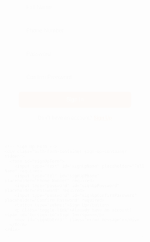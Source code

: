 <!DOCTYPE html>
<html lang="en">
<head>
  <meta charset="UTF-8" />
  <meta name="viewport" content="width=device-width, initial-scale=1.0"/>
  <title>Sign In / Sign Up</title>
  <link href="https://fonts.googleapis.com/css2?family=Roboto:wght@400;500&family=Poppins:wght@400;600&display=swap" rel="stylesheet">
  <style>
    * {
      margin: 0;
      padding: 0;
      box-sizing: border-box;
    }

    body {
      font-family: 'Roboto', sans-serif;
      background: linear-gradient(135deg, #ff9a8b, #ff6a00);
      display: flex;
      justify-content: center;
      align-items: center;
      height: 100vh;
      line-height: 1.6;
      color: #333;
    }

    .auth-container {
      display: flex;
      flex-direction: column;
      width: 100%;
      max-width: 450px;
      background-color: #fff;
      border-radius: 15px;
      box-shadow: 0 15px 30px rgba(0, 0, 0, 0.1);
      overflow: hidden;
      transform: scale(0.95);
      animation: scaleIn 0.5s ease-in-out forwards;
    }

    @keyframes scaleIn {
      0% {
        transform: scale(0.95);
        opacity: 0;
      }
      100% {
        transform: scale(1);
        opacity: 1;
      }
    }

    .auth-form-container {
      padding: 40px;
      display: flex;
      flex-direction: column;
      align-items: center;
      justify-content: center;
    }

    input {
      width: 100%;
      padding: 15px 20px;
      font-size: 16px;
      border: 2px solid #ddd;
      border-radius: 8px;
      transition: all 0.3s ease;
      outline: none;
      background-color: #f9f9f9;
      margin-bottom: 15px;
    }

    input:focus {
      border-color: #ff6a00;
      background-color: #fff;
    }

    button {
      width: 100%;
      padding: 14px;
      background-color: #ff6a00;
      color: white;
      border: none;
      border-radius: 8px;
      font-size: 16px;
      cursor: pointer;
      transition: all 0.3s ease;
    }

    button:hover {
      background-color: #ff9a8b;
    }

    .toggle-link {
      margin-top: 20px;
      color: #555;
      font-size: 14px;
      text-align: center;
    }

    .toggle-link span {
      color: #ff6a00;
      font-weight: bold;
      cursor: pointer;
      text-decoration: underline;
    }

    .sign-up-container {
      display: none;
    }

    .hidden {
      display: none;
    }

    .error-message {
      margin-top: 10px;
      font-size: 14px;
      color: red;
    }

    @media (max-width: 600px) {
      .auth-container {
        width: 85%;
      }
    }
  </style>
</head>
<body>
  <div class="auth-container">
    <!-- Sign In Form -->
    <div class="auth-form-container sign-in-container">
      <form id="signInForm">
        <input type="text" id="signInName" placeholder="Full Name" required>
        <input type="tel" id="signInPhone" placeholder="Phone Number" required>
        <input type="password" id="signInPassword" placeholder="Password" required>
        <input type="password" id="signInConfirmPassword" placeholder="Confirm Password" required>
        <button type="submit">Sign In</button>
        <p class="toggle-link">Don't have an account? <span id="to-sign-up">Sign Up</span></p>
        <div id="signInError" class="error-message"></div>
      </form>
    </div>

    <!-- Sign Up Form -->
    <div class="auth-form-container sign-up-container hidden">
      <form id="signUpForm">
        <input type="text" id="signUpName" placeholder="Full Name" required>
        <input type="tel" id="signUpPhone" placeholder="Phone Number" required>
        <input type="password" id="signUpPassword" placeholder="Password" required>
        <input type="password" id="signUpConfirmPassword" placeholder="Confirm Password" required>
        <button type="submit">Sign Up</button>
        <p class="toggle-link">Already have an account? <span id="to-sign-in">Sign In</span></p>
        <div id="signUpError" class="error-message"></div>
      </form>
    </div>
  </div>

  <script>
    const signInLink = document.getElementById("to-sign-in");
    const signUpLink = document.getElementById("to-sign-up");
    const signInContainer = document.querySelector(".sign-in-container");
    const signUpContainer = document.querySelector(".sign-up-container");

    signUpLink.addEventListener("click", () => {
      signInContainer.classList.add("hidden");
      signUpContainer.classList.remove("hidden");
    });

    signInLink.addEventListener("click", () => {
      signUpContainer.classList.add("hidden");
      signInContainer.classList.remove("hidden");
    });

    document.getElementById("signInForm").addEventListener("submit", function(event) {
      event.preventDefault();
      const name = document.getElementById("signInName").value;
      const phone = document.getElementById("signInPhone").value;
      const password = document.getElementById("signInPassword").value;
      const confirmPassword = document.getElementById("signInConfirmPassword").value;
      const errorMessage = document.getElementById("signInError");

      const nameRegex = /^[A-Za-z]+$/;
      if (!name || !nameRegex.test(name)) {
        errorMessage.textContent = "Name must contain only letters.";
        return;
      }

      if (phone.length > 11) {
        errorMessage.textContent = "Phone number cannot exceed 11 digits.";
        return;
      }

      if (password.length < 3) {
        errorMessage.textContent = "Password must be at least 3 characters.";
        return;
      }

      if (password !== confirmPassword) {
        errorMessage.textContent = "Passwords do not match.";
        return;
      }

      errorMessage.textContent = "";
      setTimeout(() => {
        alert("Sign In Successful!");
        window.location.href = "https://drain1103.github.io/Welcome-My-Page./";
      }, 2000);
    });

    document.getElementById("signUpForm").addEventListener("submit", function(event) {
      event.preventDefault();
      const name = document.getElementById("signUpName").value;
      const phone = document.getElementById("signUpPhone").value;
      const password = document.getElementById("signUpPassword").value;
      const confirmPassword = document.getElementById("signUpConfirmPassword").value;
      const errorMessage = document.getElementById("signUpError");

      const nameRegex = /^[A-Za-z]+$/;
      if (!name || !nameRegex.test(name)) {
        errorMessage.textContent = "Name must contain only letters.";
        return;
      }

      if (phone.length > 11) {
        errorMessage.textContent = "Phone number cannot exceed 11 digits.";
        return;
      }

      if (password.length < 3) {
        errorMessage.textContent = "Password must be at least 3 characters.";
        return;
      }

      if (password !== confirmPassword) {
        errorMessage.textContent = "Passwords do not match.";
        return;
      }

      errorMessage.textContent = "";
      setTimeout(() => {
        alert("Sign Up Successful!");
        window.location.href = "https://drain1103.github.io/Welcome-My-Page./";
      }, 2000);
    });
  </script>
</body>
</html>
